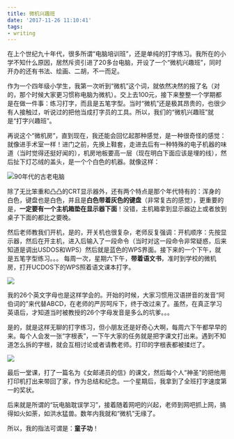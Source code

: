 ```yaml
---
title: 微机兴趣班
date: '2017-11-26 11:10:41'
tags:
- writing
---
```


在上个世纪九十年代，很多所谓“电脑培训班”，还是单纯的打字练习。我所在的小学不知什么原因，居然斥资引进了20多台电脑，开设了一个“微机兴趣班”，同时开办的还有书法、绘画、二胡，不一而足。

作为一个四年级小学生，我第一次听到“微机”这个词，就依然决然的报了名（对的，那个时候大家更习惯称电脑为微机）。交上去100元，接下来整整一个学期都是在做一件事：练习打字，而且是五笔字型。当时“微机”还是极其昂贵的，也很少有人接触过，听说过的把他当成打字员的工具。所以，我们的“微机兴趣班”就是“打字兴趣班”。

再说这个“微机房”，直到现在，我还能会回忆起那种感觉，是一种很奇怪的感觉：就像进手术室一样！进门之前，先换上鞋套，走进去后有一种特殊的电子机器的味道（当时觉得还挺好闻的），机房地板要高一层（现在明白下面应该是埋的线），然后扯下灯芯绒的盖头，是一个个白色的机器。就像这样：

![90年代的古老电脑](https://cdn.imshuai.com/images/2017/11/archaic-computer.jpeg)

除了无比笨重和凸凸的CRT显示器外，还有两个特点是那个年代特有的：浑身的白色，键盘也是白色，并且是**白色带着灰色的键盘**（非常复古的感觉），更重要的是，**一定要有一个主机箱垫在显示器下面**！没错，主机箱拿到显示器边上或者放到桌子下面的都比之要晚。

然后老师教我们开机，是的，开关机也很复杂，老师反复强调：开机顺序：先按显示器，然后在开主机，进入后输入了一段命令（当时对这一段命令非常疑惑，后来知道是调出USDOS和WPS）然后就是蓝色的WPS界面。接下来的一个下午，就是五笔字型练习。。。
每周一次，星期六下午，**带着语文书**，准时到学校的微机房，打开UCDOS下的WPS照着语文课本打字。

![](https://cdn.imshuai.com/images/2017/11/UCDOS-WPS.jpeg)

我的26个英文字母也是这样学会的。开始的时候，大家习惯用汉语拼音的发音“阿伯词的”来代替ABCD，在老师的严厉呵斥下，终于改过来了。虽然，在真正学习英语后，才知道当时被教授的26个字母发音是多么的坑爹。。。


是的，就是这样无聊的打字练习，但小朋友还是好奇心大啊，每周六下午都早早的来。每个人会发一张“字根表”，一下午大家的任务就是把字课文打出来。遇到不知道怎么拆的字根，就会互相讨论或者请教老师。打印的字根表都被揉烂了。

![](https://cdn.imshuai.com/images/2017/11/wubizigenbiao.gif)

最后一堂课，打了一篇名为《女邮递员的信》的课文，然后每个人“神圣”的把他用打印机打出来带回了家，作为总结和纪念。一个星期后，我拿到了全班打字速度第一的奖状。

后来就是所谓的“玩电脑耽误学习”，接着随着网吧的兴起，老师到网吧抓上网，搞得如火如荼，如洪水猛兽。数年内我就和“微机”无缘了。

所以，我的指法可谓是：**童子功**！
